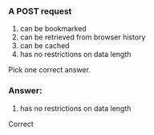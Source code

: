 ### A POST request  

1. can be bookmarked
1. can be retrieved from browser history
1. can be cached
1. has no restrictions on data length

Pick one correct answer.

### Answer:

1. has no restrictions on data length

Correct
